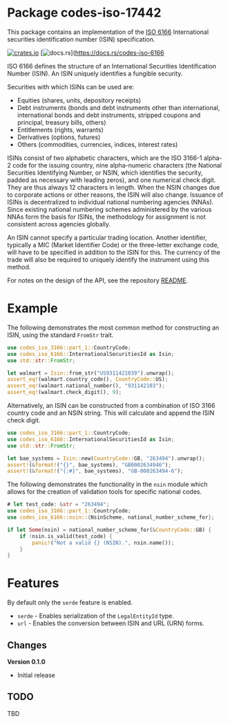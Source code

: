 # Package codes-iso-17442

This package contains an implementation of the [ISO
6166](https://www.iso.org/standard/78502.html) International securities
identification number (ISIN) specification.

[![crates.io](https://img.shields.io/crates/v/codes-iso-6166.svg)](https://crates.io/crates/codes-iso-6166)
[![docs.rs](https://docs.rs/codes-iso-6166/badge.svg)](https://docs.rs/codes-iso-6166

ISO 6166 defines the structure of an International Securities Identification
Number (ISIN). An ISIN uniquely identifies a fungible security.

Securities with which ISINs can be used are:

* Equities (shares, units, depository receipts)
* Debt instruments (bonds and debt instruments other than international, 
  international bonds and debt instruments, stripped coupons and principal, 
  treasury bills, others)
* Entitlements (rights, warrants)
* Derivatives (options, futures)
* Others (commodities, currencies, indices, interest rates)

ISINs consist of two alphabetic characters, which are the ISO 3166-1 alpha-2
code for the issuing country, nine alpha-numeric characters (the National
Securities Identifying Number, or NSIN, which identifies the security, padded
as necessary with leading zeros), and one numerical check digit. They are thus
always 12 characters in length. When the NSIN changes due to corporate actions
or other reasons, the ISIN will also change. Issuance of ISINs is
decentralized to individual national numbering agencies (NNAs). Since existing
national numbering schemes administered by the various NNAs form the basis for
ISINs, the methodology for assignment is not consistent across agencies
globally.

An ISIN cannot specify a particular trading location. Another identifier,
typically a MIC (Market Identifier Code) or the three-letter exchange code,
will have to be specified in addition to the ISIN for this. The currency of
the trade will also be required to uniquely identify the instrument using this
method.

For notes on the design of the API, see the repository 
[README](https://github.com/johnstonskj/rust-codes/blob/main/README.md).

# Example

The following demonstrates the most common method for constructing an ISIN,
using the standard `FromStr` trait.

```rust
use codes_iso_3166::part_1::CountryCode;
use codes_iso_6166::InternationalSecuritiesId as Isin;
use std::str::FromStr;

let walmart = Isin::from_str("US9311421039").unwrap();
assert_eq!(walmart.country_code(), CountryCode::US);
assert_eq!(walmart.national_number(), "931142103");
assert_eq!(walmart.check_digit(), 9);
```

Alternatively, an ISIN can be constructed from a combination of ISO 3166
country code and an NSIN string. This will calculate and append the ISIN check
digit.

``` rust
use codes_iso_3166::part_1::CountryCode;
use codes_iso_6166::InternationalSecuritiesId as Isin;
use std::str::FromStr;

let bae_systems = Isin::new(CountryCode::GB, "263494").unwrap();
assert!(&format!("{}", bae_systems), "GB0002634946");
assert!(&format!("{:#}", bae_systems), "GB-000263494-6");
```

The following demonstrates the functionality in the `nsin` module which allows
for the creation of validation tools for specific national codes.

```rust
# let test_code: &str = "263494";
use codes_iso_3166::part_1::CountryCode;
use codes_iso_6166::nsin::{NsinScheme, national_number_scheme_for};

if let Some(nsin) = national_number_scheme_for(&CountryCode::GB) {
    if !nsin.is_valid(test_code) {
        panic!("Not a valid {} (NSIN).", nsin.name());
    }
}
```

# Features

By default only the `serde` feature is enabled.

* `serde` - Enables serialization of the `LegalEntityId` type.
* `url` - Enables the conversion between ISIN and URL (URN) forms.

## Changes

**Version 0.1.0**

* Initial release

## TODO

TBD

